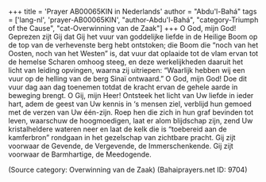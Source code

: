 +++
title = 'Prayer AB00065KIN in Nederlands'
author = "Abdu'l-Bahá"
tags = ['lang-nl', 'prayer-AB00065KIN', "author-Abdu'l-Bahá", "category-Triumph of the Cause", "cat-Overwinning van de Zaak"]
+++
O God, mijn God! Geprezen zijt Gij dat Gij het vuur van goddelijke liefde in de Heilige Boom op de top van de verhevenste berg hebt ontstoken; die Boom die “noch van het Oosten, noch van het Westen”  is, dat vuur dat oplaaide tot de vlam ervan tot de hemelse Scharen omhoog steeg, en deze werkelijkheden daaruit het licht van leiding opvingen, waarna zij uitriepen: “Waarlijk hebben wij een vuur op de helling van de berg Sinaï ontwaard.” 
O God, mijn God! Doe dit vuur dag aan dag toenemen totdat de kracht ervan de gehele aarde in beweging brengt. O Gij, mijn Heer! Ontsteek het licht van Uw liefde in ieder hart, adem de geest van Uw kennis in ‘s mensen ziel, verblijd hun gemoed met de verzen van Uw één-zijn. Roep hen die zich in hun graf bevinden tot leven, waarschuw de hoogmoedigen, laat er alom blijdschap zijn, zend Uw kristalheldere wateren neer en laat de kelk die is “toebereid aan de kamferbron”  rondgaan in het gezelschap van zichtbare pracht.
Gij zijt voorwaar de Gevende, de Vergevende, de Immerschenkende. Gij zijt voorwaar de Barmhartige, de Meedogende.

(Source category: Overwinning van de Zaak)
(Bahaiprayers.net ID: 9704)
